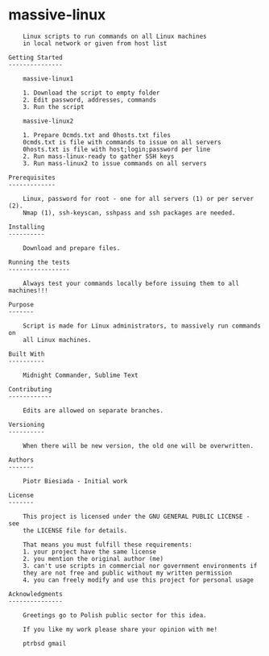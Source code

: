massive-linux
=============

		Linux scripts to run commands on all Linux machines
		in local network or given from host list

	Getting Started
	---------------

		massive-linux1

		1. Download the script to empty folder
		2. Edit password, addresses, commands
		3. Run the script

		massive-linux2

		1. Prepare 0cmds.txt and 0hosts.txt files
		0cmds.txt is file with commands to issue on all servers
		0hosts.txt is file with host;login;password per line
		2. Run mass-linux-ready to gather SSH keys
		3. Run mass-linux2 to issue commands on all servers

	Prerequisites
	-------------

		Linux, password for root - one for all servers (1) or per server (2).
		Nmap (1), ssh-keyscan, sshpass and ssh packages are needed.

	Installing
	----------

		Download and prepare files.

	Running the tests
	-----------------

		Always test your commands locally before issuing them to all machines!!!

	Purpose
	-------

		Script is made for Linux administrators, to massively run commands on
		all Linux machines.

	Built With
	----------

		Midnight Commander, Sublime Text

	Contributing
	------------

		Edits are allowed on separate branches.

	Versioning
	----------

		When there will be new version, the old one will be overwritten.

	Authors
	-------

		Piotr Biesiada - Initial work

	License
	-------

		This project is licensed under the GNU GENERAL PUBLIC LICENSE - see
		the LICENSE file for details.

		That means you must fulfill these requirements:
		1. your project have the same license
		2. you mention the original author (me)
		3. can't use scripts in commercial nor government environments if
		they are not free and public without my written permission
		4. you can freely modify and use this project for personal usage

	Acknowledgments
	---------------

		Greetings go to Polish public sector for this idea.

		If you like my work please share your opinion with me!

		ptrbsd gmail
